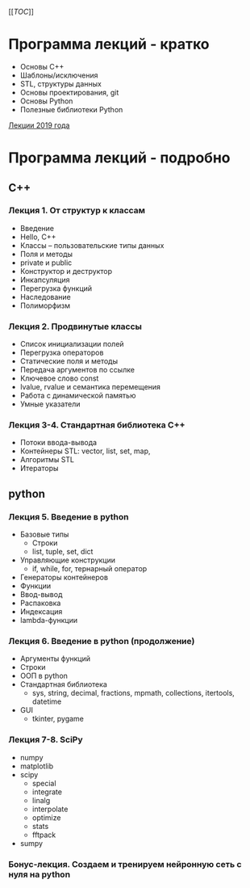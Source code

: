 [[_TOC_]]
# Программа лекций - кратко
* Основы С++
* Шаблоны/исключения
* STL, структуры данных
* Основы проектирования, git
* Основы Python
* Полезные библиотеки Python

[Лекции 2019 года](https://github.com/VitalyVorobyev/CppPython2019/tree/master/Lectures)

# Программа лекций - подробно
## С++
### Лекция 1. От структур к классам
* Введение
* Hello, C++
* Классы – пользовательские типы данных
* Поля и методы
* private и public
* Конструктор и деструктор
* Инкапсуляция
* Перегрузка функций
* Наследование
* Полиморфизм

### Лекция 2. Продвинутые классы
* Список инициализации полей
* Перегрузка операторов
* Статические поля и методы
* Передача аргументов по ссылке
* Ключевое слово const
* lvalue, rvalue и семантика перемещения
* Работа с динамической памятью
* Умные указатели

### Лекция 3-4. Стандартная библиотека C++
* Потоки ввода-вывода
* Контейнеры STL: vector, list, set, map, 
* Алгоритмы STL
* Итераторы

## python
### Лекция 5. Введение в python
* Базовые типы
  * Строки
  * list, tuple, set, dict
* Управляющие конструкции
  * if, while, for, тернарный оператор
* Генераторы контейнеров
* Функции
* Ввод-вывод
* Распаковка
* Индексация
* lambda-функции

### Лекция 6. Введение в python (продолжение)
* Аргументы функций
* Строки
* ООП в python
* Стандартная библиотека
  * sys, string, decimal, fractions, mpmath, collections, itertools, datetime
* GUI
  * tkinter, pygame

### Лекция 7-8. SciPy
* numpy
* matplotlib
* scipy
  * special
  * integrate
  * linalg
  * interpolate
  * optimize
  * stats
  * fftpack
* sumpy

### Бонус-лекция. Создаем и тренируем нейронную сеть с нуля на python
